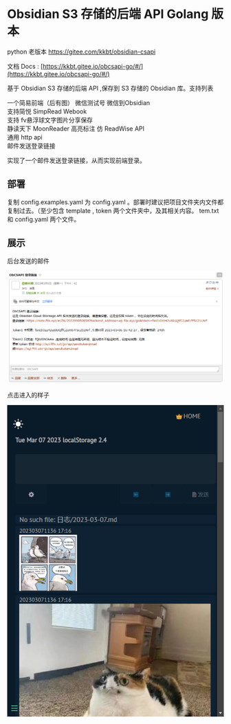 # Obsidian S3 存储的后端 API Golang 版本

python 老版本 https://gitee.com/kkbt/obsidian-csapi 

文档 Docs : [https://kkbt.gitee.io/obcsapi-go/#/](https://kkbt.gitee.io/obcsapi-go/#/)

基于 Obsidian S3 存储的后端 API ,保存到 S3 存储的 Obsidian 库。支持列表

一个简易前端（后有图）
微信测试号 微信到Obsidian  
支持简悦 SimpRead Webook  
支持 fv悬浮球文字图片分享保存  
静读天下 MoonReader 高亮标注 仿 ReadWise API  
通用 http api  
邮件发送登录链接


实现了一个邮件发送登录链接，从而实现前端登录。


## 部署

复制 config.examples.yaml 为 config.yaml 。部署时建议把项目文件夹内文件都复制过去。（至少包含 template , token 两个文件夹中，及其相关内容。 tem.txt 和 config.yaml 两个文件。


## 展示

后台发送的邮件

![](docs/images/Snipaste_2023-03-07_11-36-48.png)

点击进入的样子

![](docs/images/Snipaste_2023-03-07_11-37-38.png)

